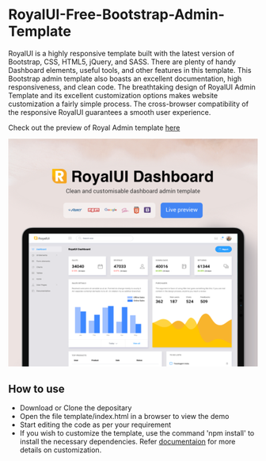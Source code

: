 # RoyalUI-Free-Bootstrap-Admin-Template

RoyalUI is a highly responsive template built with the latest version of Bootstrap, CSS, HTML5, jQuery, and SASS. There are plenty of handy Dashboard elements, useful tools, and other features in this template. This Bootstrap admin template also boasts an excellent documentation, high responsiveness, and clean code. The breathtaking design of RoyalUI Admin Template and its excellent customization options makes website customization a fairly simple process. The cross-browser compatibility of the responsive RoyalUI guarantees a smooth user experience.

Check out the preview of Royal Admin template [here](http://www.templatewatch.com/royalui/template/index.html)

[![N|Solid](preview.png)](http://www.templatewatch.com/royalui/template/index.html)


<h2>How to use</h2>

<ul>
  <li>
    Download or Clone the depositary
  </li>
  <li>
    Open the file template/index.html in a browser to view the demo
  </li>
  <li>
    Start editing the code as per your requirement
  </li>
  <li>
    If you wish to customize the template, use the command 'npm install' to install the necessary dependencies. Refer <a href="http://www.urbanui.com/royalui/template/documentation/documentation.html">documentaion</a> for more details on customization.
  </li>
</ul>
